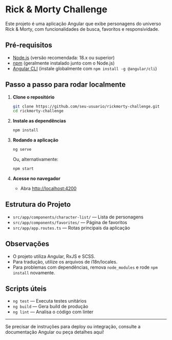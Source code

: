 # Rick & Morty Challenge

Este projeto é uma aplicação Angular que exibe personagens do universo Rick & Morty, com funcionalidades de busca, favoritos e responsividade.

## Pré-requisitos

- [Node.js](https://nodejs.org/) (versão recomendada: 18.x ou superior)
- [npm](https://www.npmjs.com/) (geralmente instalado junto com o Node.js)
- [Angular CLI](https://angular.io/cli) (instale globalmente com `npm install -g @angular/cli`)

## Passo a passo para rodar localmente

1. **Clone o repositório**

   ```sh
   git clone https://github.com/seu-usuario/rickmorty-challenge.git
   cd rickmorty-challenge
   ```

2. **Instale as dependências**

   ```sh
   npm install
   ```

3. **Rodando a aplicação**

   ```sh
   ng serve
   ```

   Ou, alternativamente:

   ```sh
   npm start
   ```

4. **Acesse no navegador**
   - Abra [http://localhost:4200](http://localhost:4200)

## Estrutura do Projeto

- `src/app/components/character-list/` — Lista de personagens
- `src/app/components/favorites/` — Página de favoritos
- `src/app/app.routes.ts` — Rotas principais da aplicação

## Observações

- O projeto utiliza Angular, RxJS e SCSS.
- Para tradução, utilize os arquivos de i18n/locales.
- Para problemas com dependências, remova `node_modules` e rode `npm install` novamente.

## Scripts úteis

- `ng test` — Executa testes unitários
- `ng build` — Gera build de produção
- `ng lint` — Analisa o código com linter

---

Se precisar de instruções para deploy ou integração, consulte a documentação Angular ou peça detalhes aqui!
